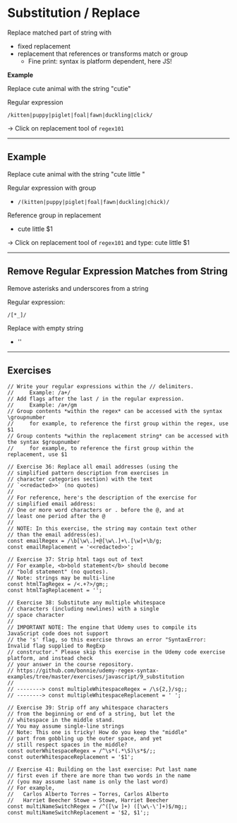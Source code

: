 # Substitution / Replace

Replace matched part of string with

- fixed replacement
- replacement that references or transforms match or group
  - Fine print: syntax is platform dependent, here JS!

**Example**

Replace cute animal with the string "cutie"

Regular expression

```
/kitten|puppy|piglet|foal|fawn|duckling|click/
```

-> Click on replacement tool of `regex101`

---

## Example

Replace cute animal with the string "cute little <animal>"

Regular expression with group

- `/(kitten|puppy|piglet|foal|fawn|duckling|chick)/`

Reference group in replacement

- cute little $1

-> Click on replacement tool of `regex101` and type: cute little $1

---

## Remove Regular Expression Matches from String

Remove asterisks and underscores from a string

Regular expression:

```
/[*_]/
```

Replace with empty string

- ''

---

## Exercises

```
// Write your regular expressions within the // delimiters.
//     Example: /a+/
// Add flags after the last / in the regular expression.
//     Example: /a+/gm
// Group contents *within the regex* can be accessed with the syntax \groupnumber
//     for example, to reference the first group within the regex, use $1
// Group contents *within the replacement string* can be accessed with the syntax $groupnumber
//     for example, to reference the first group within the replacement, use $1
```

```
// Exercise 36: Replace all email addresses (using the
// simplified pattern description from exercises in
// character categories section) with the text
// `<<redacted>>` (no quotes)
//
// For reference, here's the description of the exercise for
// simplified email address:
// One or more word characters or . before the @, and at
// least one period after the @
//
// NOTE: In this exercise, the string may contain text other
// than the email address(es).
const emailRegex = /\b[\w\.]+@[\w\.]+\.[\w]+\b/g;
const emailReplacement = '<<redacted>>';
```

```
// Exercise 37: Strip html tags out of text
// For example, <b>bold statement</b> should become
// "bold statement" (no quotes).
// Note: strings may be multi-line
const htmlTagRegex = /<.+?>/gm;;
const htmlTagReplacement = '';
```

```
// Exercise 38: Substitute any multiple whitespace
// characters (including newlines) with a single
// space character
//
// IMPORTANT NOTE: The engine that Udemy uses to compile its JavaScript code does not support
// the 's' flag, so this exercise throws an error "SyntaxError: Invalid flag supplied to RegExp
// constructor." Please skip this exercise in the Udemy code exercise platform, and instead check
// your answer in the course repository.
// https://github.com/bonnie/udemy-regex-syntax-examples/tree/master/exercises/javascript/9_substitution
//
// --------> const multipleWhitespaceRegex = /\s{2,}/sg;;
// --------> const multipleWhitespaceReplacement = ' ';
```

```
// Exercise 39: Strip off any whitespace characters
// from the beginning or end of a string, but let the
// whitespace in the middle stand.
// You may assume single-line strings
// Note: This one is tricky! How do you keep the "middle"
// part from gobbling up the outer space, and yet
// still respect spaces in the middle?
const outerWhitespaceRegex = /^\s*(.*\S)\s*$/;;
const outerWhitespaceReplacement = '$1';
```

```
// Exercise 41: Building on the last exercise: Put last name
// first even if there are more than two words in the name
// (you may assume last name is only the last word)
// For example,
//   Carlos Alberto Torres → Torres, Carlos Alberto
//   Harriet Beecher Stowe → Stowe, Harriet Beecher
const multiNameSwitchRegex = /^([\w ]+) ([\w\-\']+)$/mg;;
const multiNameSwitchReplacement = '$2, $1';;
```
